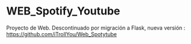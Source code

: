 # WEB_Spotify_Youtube
Proyecto de Web.
Descontinuado por migración a Flask, nueva versión : https://github.com/iTrollYou/Web_Spotytube
